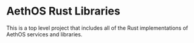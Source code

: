 # AethOS Rust Libraries

This is a top level project that includes all of the Rust implementations of AethOS services and libraries.

